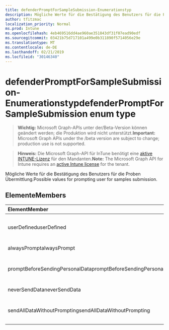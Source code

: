 ```yaml
---
title: defenderPromptForSampleSubmission-Enumerationstyp
description: Mögliche Werte für die Bestätigung des Benutzers für die Proben Übermittlung.
author: tfitzmac
localization_priority: Normal
ms.prod: Intune
ms.openlocfilehash: 4eb469516dd4ae960ae351843df31f07ead90edf
ms.sourcegitcommit: 03421b75d717101a499e0b311890f5714056e29e
ms.translationtype: MT
ms.contentlocale: de-DE
ms.lasthandoff: 02/21/2019
ms.locfileid: "30146340"
---
```

# <a name="defenderpromptforsamplesubmission-enum-type"></a><span data-ttu-id="b9fc1-103">defenderPromptForSampleSubmission-Enumerationstyp</span><span class="sxs-lookup"><span data-stu-id="b9fc1-103">defenderPromptForSampleSubmission enum type</span></span>

> <span data-ttu-id="b9fc1-104">**Wichtig:** Microsoft Graph-APIs unter der/Beta-Version können geändert werden; die Produktion wird nicht unterstützt.</span><span class="sxs-lookup"><span data-stu-id="b9fc1-104">**Important:** Microsoft Graph APIs under the /beta version are subject to change; production use is not supported.</span></span>

> <span data-ttu-id="b9fc1-105">**Hinweis:** Die Microsoft Graph-API für InTune benötigt eine [aktive INTUNE-Lizenz](https://go.microsoft.com/fwlink/?linkid=839381) für den Mandanten.</span><span class="sxs-lookup"><span data-stu-id="b9fc1-105">**Note:** The Microsoft Graph API for Intune requires an [active Intune license](https://go.microsoft.com/fwlink/?linkid=839381) for the tenant.</span></span>

<span data-ttu-id="b9fc1-106">Mögliche Werte für die Bestätigung des Benutzers für die Proben Übermittlung.</span><span class="sxs-lookup"><span data-stu-id="b9fc1-106">Possible values for prompting user for samples submission.</span></span>

## <a name="members"></a><span data-ttu-id="b9fc1-107">Elemente</span><span class="sxs-lookup"><span data-stu-id="b9fc1-107">Members</span></span>
|<span data-ttu-id="b9fc1-108">Element</span><span class="sxs-lookup"><span data-stu-id="b9fc1-108">Member</span></span>|<span data-ttu-id="b9fc1-109">Wert</span><span class="sxs-lookup"><span data-stu-id="b9fc1-109">Value</span></span>|<span data-ttu-id="b9fc1-110">Beschreibung</span><span class="sxs-lookup"><span data-stu-id="b9fc1-110">Description</span></span>|
|:---|:---|:---|
|<span data-ttu-id="b9fc1-111">userDefined</span><span class="sxs-lookup"><span data-stu-id="b9fc1-111">userDefined</span></span>|<span data-ttu-id="b9fc1-112">0</span><span class="sxs-lookup"><span data-stu-id="b9fc1-112">0</span></span>|<span data-ttu-id="b9fc1-113">Benutzerdefiniert, Standardwert, keine Absicht.</span><span class="sxs-lookup"><span data-stu-id="b9fc1-113">User Defined, default value, no intent.</span></span>|
|<span data-ttu-id="b9fc1-114">alwaysPrompt</span><span class="sxs-lookup"><span data-stu-id="b9fc1-114">alwaysPrompt</span></span>|<span data-ttu-id="b9fc1-115">1</span><span class="sxs-lookup"><span data-stu-id="b9fc1-115">1</span></span>|<span data-ttu-id="b9fc1-116">Immer eine Ansage aus.</span><span class="sxs-lookup"><span data-stu-id="b9fc1-116">Always prompt.</span></span>|
|<span data-ttu-id="b9fc1-117">promptBeforeSendingPersonalData</span><span class="sxs-lookup"><span data-stu-id="b9fc1-117">promptBeforeSendingPersonalData</span></span>|<span data-ttu-id="b9fc1-118">2</span><span class="sxs-lookup"><span data-stu-id="b9fc1-118">2</span></span>|<span data-ttu-id="b9fc1-119">Vor dem Senden personenbezogener Daten.</span><span class="sxs-lookup"><span data-stu-id="b9fc1-119">Prompt before sending personal data.</span></span>|
|<span data-ttu-id="b9fc1-120">neverSendData</span><span class="sxs-lookup"><span data-stu-id="b9fc1-120">neverSendData</span></span>|<span data-ttu-id="b9fc1-121">3</span><span class="sxs-lookup"><span data-stu-id="b9fc1-121">3</span></span>|<span data-ttu-id="b9fc1-122">Nie Daten senden.</span><span class="sxs-lookup"><span data-stu-id="b9fc1-122">Never send data.</span></span>|
|<span data-ttu-id="b9fc1-123">sendAllDataWithoutPrompting</span><span class="sxs-lookup"><span data-stu-id="b9fc1-123">sendAllDataWithoutPrompting</span></span>|<span data-ttu-id="b9fc1-124">4</span><span class="sxs-lookup"><span data-stu-id="b9fc1-124">4</span></span>|<span data-ttu-id="b9fc1-125">Alle Daten ohne Bestätigung senden.</span><span class="sxs-lookup"><span data-stu-id="b9fc1-125">Send all data without prompting.</span></span>|




